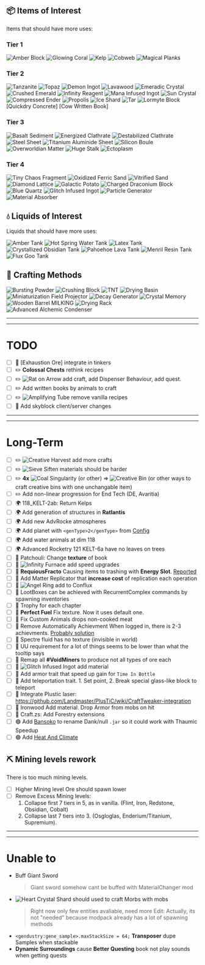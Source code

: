 ## 📦 Items of Interest

Items that should have more uses:

### Tier 1

![](https://git.io/Jtjeu "Amber Block")
![](https://git.io/JtyNr "Glowing Coral")
![](https://git.io/JtyNo "Kelp")
![](https://git.io/JnAYd "Cobweb")
![](https://git.io/JcCWr "Magical Planks")

### Tier 2

![](https://git.io/JOijc "Tanzanite")
![](https://git.io/JLhj4 "Topaz")
![](https://git.io/JOXGv "Demon Ingot")
![](https://git.io/JO5J8 "Lavawood")
![](https://git.io/JLhhk "Emeradic Crystal")
![](https://git.io/JLhhq "Crushed Emerald")
![](https://git.io/JLhhL "Infinity Reagent")
![](https://git.io/JGGh7 "Mana Infused Ingot")
![](https://git.io/JnN1t "Sun Crystal")
![](https://git.io/JLhhI "Compressed Ender")
![](https://git.io/JOGgk "Propolis")
![](https://git.io/JRLSJ "Ice Shard")
![](https://git.io/JRnDa "Tar")
![](https://git.io/JznPT "Lormyte Block")
[Quickdry Concrete]
[Cow Written Book]

### Tier 3

![](https://git.io/JLjsf "Basalt Sediment")
![](https://git.io/JLhhf "Energized Clathrate")
![](https://git.io/JLhph "Destabilized Clathrate")
![](https://git.io/JLhhB "Steel Sheet")
![](https://git.io/JLhpN "Titanium Aluminide Sheet")
![](https://git.io/JGGjO "Silicon Boule")
![](https://git.io/JGGhx "Overworldian Matter")
![](https://git.io/JRLSU "Huge Stalk")
![](https://git.io/JRLyA "Ectoplasm")

### Tier 4

![](https://git.io/JcBSs "Tiny Chaos Fragment")
![](https://git.io/JLhhe "Oxidized Ferric Sand")
![](https://git.io/JLhhs "Vitrified Sand")
![](https://git.io/JLhhm "Diamond Lattice")
![](https://git.io/JLhhY "Galactic Potato")
![](https://git.io/JLhpx "Charged Draconium Block")
![](https://git.io/JLhhW "Blue Quartz")
![](https://git.io/JnzzI "Glitch Infused Ingot")
![](https://git.io/JCqV9 "Particle Generator")
![](https://git.io/JuMlF "Material Absorber")

## 💧 Liquids of Interest

Liquids that should have more uses:

![](https://git.io/J3p4b "Amber Tank")
![](https://git.io/J3p4H "Hot Spring Water Tank")
![](https://git.io/J3p49 "Latex Tank")
![](https://git.io/J3p4y "Crystallized Obsidian Tank")
![](https://git.io/J3p4S "Pahoehoe Lava Tank")
![](https://git.io/J3p45 "Menril Resin Tank")
![](https://git.io/J3p4n "Flux Goo Tank")

## 🔧 Crafting Methods

![](https://git.io/J3hVP "Bursting Powder")
![](https://git.io/J3hV0 "Crushing Block")
![](https://git.io/J3hVR "TNT")
![](https://git.io/JsegO "Drying Basin")
![](https://git.io/Jsw4m "Miniaturization Field Projector")
![](https://git.io/JG5U9 "Decay Generator")
![](https://git.io/Jst3B "Crystal Memory")
![](https://git.io/J3hVE "Wooden Barrel MILKING")
![](https://git.io/JtJkQ "Drying Rack")
![](https://git.io/JuMld "Advanced Alchemic Condenser")

---

---

# TODO

- [ ] 🍗 [Exhaustion Ore] integrate in tinkers
- [ ] ✏️ **Colossal Chests** rethink recipes
- [ ] ✏️ ![](https://git.io/JznPk "Rat on Arrow") add craft, add Dispenser Behaviour, add quest.
- [ ] ✏️ Add written books by animals to craft
- [ ] ✏️ ![](https://git.io/JznPI "Amplifying Tube") remove vanilla recipes
- [ ] 🚧 Add skyblock client/server changes

---

---

# Long-Term

- [ ] ✏️ ![](https://git.io/JCt00 "Creative Harvest") add more crafts
- [ ] ✏️ ![](https://git.io/JOv90 "Sieve") Siften materials should be harder
- [ ] ✏️ **4x** ![Coal Singularity](https://git.io/JtJfM) (or other) => ![Creative Bin](https://git.io/JtJvo) (or other ways to craft creative bins with one unchangable item)
- [ ] ✏️ Add non-linear progression for End Tech (DE, Avaritia)
- [ ] 🌍 118_KELT-2ab: Return Kelps
- [ ] 🌍 Add generation of structures in **Ratlantis**
- [ ] 🌍 Add new AdvRocke atmospheres
- [ ] 🌍 Add planet with `<genType>2</genType>` from [Config](http://arwiki.dmodoomsirius.me/AdvancedRocketry/config/AdvancedPlanetConfiguration.php)
- [ ] 🌍 Add water animals at dim 118
- [ ] 🌍 Advanced Rocketry 121 KELT-6a have no leaves on trees
- [ ] 🌿 Patchouli: Change **texture** of book
- [ ] 🏪 ![](https://git.io/J3p8B "Infinity Furnace") add speed upgrades
- [ ] 🏪 **RequiousFracto** Causing items to trashing with **Energy Slot**. [Reported](https://github.com/DaedalusGame/RequiousFrakto/issues/21)
- [ ] 🏪 Add Matter Replicator that **increase cost** of replication each operation
- [ ] 📖 ![](https://git.io/JRthK "Angel Ring") add to Conflux
- [ ] 📖 LootBoxes can be achieved with RecurrentComplex commands by spawning inventories
- [ ] 📖 Trophy for each chapter
- [ ] 🔄 **Perfect Fuel** Fix texture. Now it uses default one.
- [ ] 🔄 Fix Custom Animals drops non-cooked meat
- [ ] 🔄 Remove Automatically Achievment When logged in, there is 2-3 achievments. [Probably solution](https://github.com/TCreopargh/CraftTweakerIntegration/wiki/Advancements)
- [ ] 🔄 Spectre fluid has no texture (invisible in world)
- [ ] 🔄 UU requirement for a lot of things seems to be lower than what the tooltip says
- [ ] 🔄 Remap all **#VoidMiners** to produce not all types of ore each
- [ ] 🔨 ![](https://git.io/JnzzI "Glitch Infused Ingot") add material
- [ ] 🔨 Add armor trait that speed up gain for `Time In Bottle`
- [ ] 🔨 Add teleportation trait. 1. Set point, 2. Break special glass-like block to teleport
- [ ] 🔨 Integrate Plustic laser: https://github.com/Landmaster/PlusTiC/wiki/CraftTweaker-integration
- [ ] 🔨 Ironwood Add material. Drop Armor from mobs on hit
- [ ] 🧮 Craft.zs: Add Forestry extensions
- [ ] 🟢 Add [Bansoko](https://www.curseforge.com/minecraft/mc-mods/bansoko) to rename Dank/null `.jar` so it could work with Thaumic Speedup
- [ ] 🟢 Add [Heat And Climate](https://www.curseforge.com/minecraft/mc-mods/heat-and-climate)

## ⛏️ Mining levels rework

There is too much mining levels.

- [ ] Higher Mining level Ore should spawn lower
- [ ] Remove Excess Mining levels:
  1. Collapse first 7 tiers in 5, as in vanilla. (Flint, Iron, Redstone, Obsidian, Cobalt)
  2. Collapse last 7 tiers into 3. (Osgloglas, Enderium/Titanium, Supremium).

---

---

# Unable to

- Buff Giant Sword
  > Giant sword somehow cant be buffed with MaterialChanger mod
- ![](https://git.io/JtUEY "Heart Crystal Shard") should used to craft Morbs with mobs
  > Right now only few entities avaliable, need more
  > Edit: Actually, its not "needed" because modpack already has a lot of spawning methods
- `<gendustry:gene_sample>.maxStackSize = 64;` **Transposer** dupe Samples when stackable
- **Dynamic Surroundings** cause **Better Questing** book not play sounds when getting quests